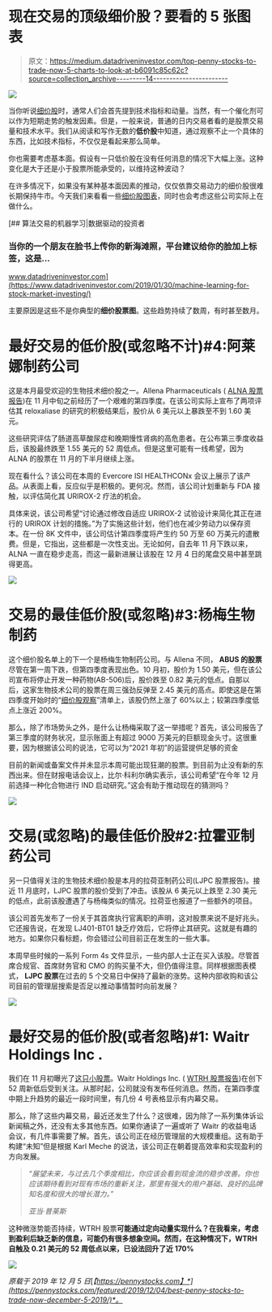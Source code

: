 # 现在交易的顶级细价股？要看的 5 张图表

> 原文：<https://medium.datadriveninvestor.com/top-penny-stocks-to-trade-now-5-charts-to-look-at-b6091c85c62c?source=collection_archive---------14----------------------->

![](img/1df58e829dc6b304fbf6fc1a499d59d4.png)

当你听说[细价股](https://pennystocks.com/featured/2019/12/04/penny-stocks-to-buy-under-1-dollar-right-now-december-2019/)时，通常人们会首先提到技术指标和动量。当然，有一个催化剂可以作为短期走势的触发因素。但是，一般来说，普通的日内交易者看的是股票交易量和技术水平。我们从阅读和写作无数的**低价股**中知道，通过观察不止一个具体的东西，比如技术指标，不仅仅是看起来那么简单。

你也需要考虑基本面。假设有一只低价股在没有任何消息的情况下大幅上涨。这种变化是大于还是小于股票所能承受的，以维持这种波动？

在许多情况下，如果没有某种基本面因素的推动，仅仅依靠交易动力的细价股很难长期保持牛市。今天我们来看看一些[细价股图表](https://pennystocks.com/featured/2019/12/03/sprint-corporation-nyse-s-at-risk-of-becoming-a-penny-stock-2019/)，同时也会考虑这些公司实际上在做什么。

[](https://www.datadriveninvestor.com/2019/01/30/machine-learning-for-stock-market-investing/) [## 算法交易的机器学习|数据驱动的投资者

### 当你的一个朋友在脸书上传你的新海滩照，平台建议给你的脸加上标签，这是…

www.datadriveninvestor.com](https://www.datadriveninvestor.com/2019/01/30/machine-learning-for-stock-market-investing/) 

主要原因是这些不是你典型的**细价股票图**。这些趋势持续了数周，有时甚至数月。

# 最好交易的低价股(或忽略不计)#4:阿莱娜制药公司

这是本月最受欢迎的生物技术细价股之一。Allena Pharmaceuticals ( [ALNA 股票报告](https://pennystocks.com/featured/2019/12/04/best-penny-stocks-to-trade-now-december-5-2019/#m1))在 11 月中旬之前经历了一个艰难的第四季度。在该公司实际上宣布了两项评估其 reloxaliase 的研究的积极结果后，股价从 6 美元以上暴跌至不到 1.60 美元。

这些研究评估了肠道高草酸尿症和晚期慢性肾病的高危患者。在公布第三季度收益后，该股最终跌至 1.55 美元的 52 周低点。但是这里可能有一线希望，因为 ALNA 的股票在 11 月的下半月继续上涨。

现在看什么？该公司在本周的 Evercore ISI HEALTHCONx 会议上展示了该产品。从表面上看，反应似乎是积极的。更何况。然而，该公司计划重新与 FDA 接触，以评估简化其 URIROX-2 疗法的机会。

具体来说，该公司希望“讨论通过修改自适应 URIROX-2 试验设计来简化其正在进行的 URIROX 计划的措施。”为了实施这些计划，他们也在减少劳动力以保存资本。在一份 8K 文件中，该公司估计第四季度将产生约 50 万至 60 万美元的遣散费。但是，它指出，这些都是一次性支出。无论如何，自去年 11 月下跌以来，ALNA 一直在稳步走高，而这一最新进展让该股在 12 月 4 日的尾盘交易中甚至跳得更高。

![](img/a7074be905e952d834eda75140996f5c.png)

# 交易的最佳低价股(或忽略)#3:杨梅生物制药

这个细价股名单上的下一个是杨梅生物制药公司。与 Allena 不同， **ABUS 的股票**尽管在第一周下跌，但第四季度表现出色。10 月初，股价为 1.50 美元，但在该公司宣布将停止开发一种药物(AB-506)后，股价跌至 0.82 美元的低点。自那以后，这家生物技术公司的股票在周三强劲反弹至 2.45 美元的高点。即使这是在第四季度开始时的“[细价股观察](https://pennystocks.com/category/penny-stocks-watch-list/)”清单上，该股仍然上涨了 60%以上；较第四季度低点上涨近 200%。

那么，除了市场势头之外，是什么让杨梅采取了这一举措呢？首先，该公司报告了第三季度的财务状况，显示账面上有超过 9000 万美元的巨额现金头寸。这很重要，因为根据该公司的说法，它可以为“2021 年初”的运营提供足够的资金

目前的新闻或备案文件并未显示本周可能出现狂潮的股票。到目前为止没有新的东西出来。但在财报电话会议上，比尔·科利尔确实表示，该公司希望“在今年 12 月前选择一种化合物进行 IND 启动研究。”这会有助于推动现在的猜测吗？

![](img/54dc6d05ba0965ebfd191ed16bab803e.png)

# 交易(或忽略)的最佳低价股#2:拉霍亚制药公司

另一只值得关注的生物技术细价股是本月的拉荷亚制药公司(LJPC 股票报告)。接近 11 月底时，LJPC 股票的股价受到了冲击。该股从 6 美元以上跌至 2.30 美元的低点，此前该股遭遇了与杨梅类似的情况。拉荷亚也报道了一些额外的项目。

该公司首先发布了一份关于其首席执行官离职的声明，这对股票来说不是好兆头。它还报告说，在发现 LJ401-BT01 缺乏疗效后，它将停止其研究。这就是有趣的地方。如果你只看标题，你会错过公司目前正在发生的一些大事。

本周早些时候的一系列 Form 4s 文件显示，一些内部人士正在买入该股。尽管首席合规官、首席财务官和 CMO 的购买量不大，但仍值得注意。同样根据图表模式， **LJPC 股票**在过去的 5 个交易日中保持了最新的涨势。这种内部收购和该公司目前的管理层搜索是否足以推动事情暂时向前发展？

![](img/fef38dddfacd94e26a11891b512ca9d8.png)

# 最好交易的低价股(或者忽略)#1: Waitr Holdings Inc .

我们在 11 月初曝光了[这只小股票](https://pennystocks.com/featured/2019/11/18/4-penny-stocks-to-watch-this-week-2-up-big-this-month/)。Waitr Holdings Inc. ( [WTRH 股票报告](https://pennystocks.com/featured/2019/12/04/best-penny-stocks-to-trade-now-december-5-2019/#m1))在创下 52 周新低后受到关注。从那时起，公司就没有发布任何消息。然而，在第四季度中期上升趋势的最近一段时间里，有几份 4 号表格显示有内幕交易。

那么，除了这些内幕交易，最近还发生了什么？这很难，因为除了一系列集体诉讼新闻稿之外，还没有太多其他东西。如果你通读了一遍或听了 Waitr 的收益电话会议，有几件事需要了解。首先，该公司正在经历管理层的大规模重组。这有助于构建“未知”但是根据 Karl Meche 的说法，该公司正在朝着提高效率和实现盈利的方向发展。

> *“展望未来，与过去几个季度相比，你应该会看到现金流的稳步改善。你也应该期待看到对现有市场的重新关注，那里有强大的用户基础、良好的品牌知名度和很大的增长潜力。”*
> 
> *亚当·普莱斯*

这种微涨势能否持续，WTRH 股票**可能通过定向动量实现什么？在我看来，考虑到盈利后缺乏新的信息，可能仍有很多想象空间。然而，在这种情况下，WTRH 自触及 0.21 美元的 52 周低点以来，已设法回升了近 170%**

![](img/def08290bfe1739fbd5fe2637d351db1.png)

*原载于 2019 年 12 月 5 日*[*【https://pennystocks.com】*](https://pennystocks.com/featured/2019/12/04/best-penny-stocks-to-trade-now-december-5-2019/)*。*